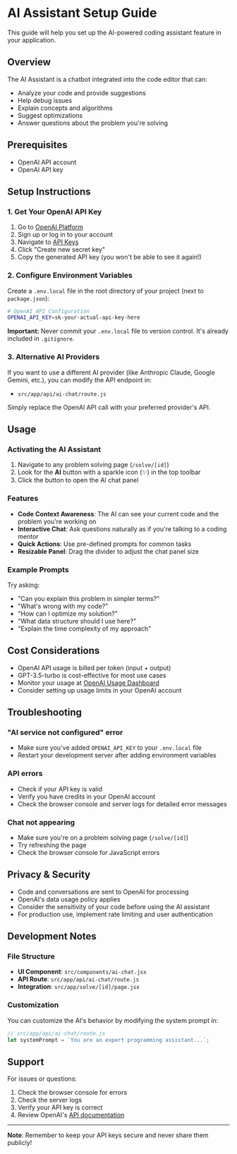# AI Assistant Setup Guide

This guide will help you set up the AI-powered coding assistant feature in your application.

## Overview

The AI Assistant is a chatbot integrated into the code editor that can:

- Analyze your code and provide suggestions
- Help debug issues
- Explain concepts and algorithms
- Suggest optimizations
- Answer questions about the problem you're solving

## Prerequisites

- OpenAI API account
- OpenAI API key

## Setup Instructions

### 1. Get Your OpenAI API Key

1. Go to [OpenAI Platform](https://platform.openai.com/)
2. Sign up or log in to your account
3. Navigate to [API Keys](https://platform.openai.com/api-keys)
4. Click "Create new secret key"
5. Copy the generated API key (you won't be able to see it again!)

### 2. Configure Environment Variables

Create a `.env.local` file in the root directory of your project (next to `package.json`):

```bash
# OpenAI API Configuration
OPENAI_API_KEY=sk-your-actual-api-key-here
```

**Important:** Never commit your `.env.local` file to version control. It's already included in `.gitignore`.

### 3. Alternative AI Providers

If you want to use a different AI provider (like Anthropic Claude, Google Gemini, etc.), you can modify the API endpoint in:

- `src/app/api/ai-chat/route.js`

Simply replace the OpenAI API call with your preferred provider's API.

## Usage

### Activating the AI Assistant

1. Navigate to any problem solving page (`/solve/[id]`)
2. Look for the **AI** button with a sparkle icon (✨) in the top toolbar
3. Click the button to open the AI chat panel

### Features

- **Code Context Awareness**: The AI can see your current code and the problem you're working on
- **Interactive Chat**: Ask questions naturally as if you're talking to a coding mentor
- **Quick Actions**: Use pre-defined prompts for common tasks
- **Resizable Panel**: Drag the divider to adjust the chat panel size

### Example Prompts

Try asking:

- "Can you explain this problem in simpler terms?"
- "What's wrong with my code?"
- "How can I optimize my solution?"
- "What data structure should I use here?"
- "Explain the time complexity of my approach"

## Cost Considerations

- OpenAI API usage is billed per token (input + output)
- GPT-3.5-turbo is cost-effective for most use cases
- Monitor your usage at [OpenAI Usage Dashboard](https://platform.openai.com/usage)
- Consider setting up usage limits in your OpenAI account

## Troubleshooting

### "AI service not configured" error

- Make sure you've added `OPENAI_API_KEY` to your `.env.local` file
- Restart your development server after adding environment variables

### API errors

- Check if your API key is valid
- Verify you have credits in your OpenAI account
- Check the browser console and server logs for detailed error messages

### Chat not appearing

- Make sure you're on a problem solving page (`/solve/[id]`)
- Try refreshing the page
- Check the browser console for JavaScript errors

## Privacy & Security

- Code and conversations are sent to OpenAI for processing
- OpenAI's data usage policy applies
- Consider the sensitivity of your code before using the AI assistant
- For production use, implement rate limiting and user authentication

## Development Notes

### File Structure

- **UI Component**: `src/components/ai-chat.jsx`
- **API Route**: `src/app/api/ai-chat/route.js`
- **Integration**: `src/app/solve/[id]/page.jsx`

### Customization

You can customize the AI's behavior by modifying the system prompt in:

```javascript
// src/app/api/ai-chat/route.js
let systemPrompt = `You are an expert programming assistant...`;
```

## Support

For issues or questions:

1. Check the browser console for errors
2. Check the server logs
3. Verify your API key is correct
4. Review OpenAI's [API documentation](https://platform.openai.com/docs)

---

**Note**: Remember to keep your API keys secure and never share them publicly!
